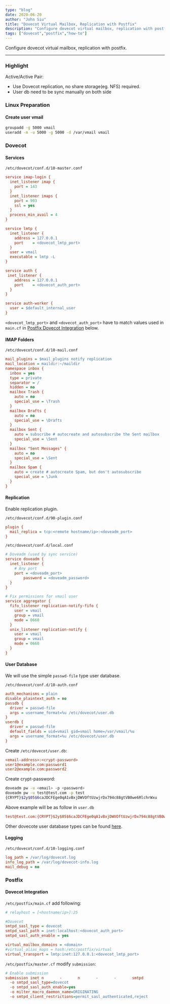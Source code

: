 ```yaml
---
type: "blog"
date: 2020-06-20
author: "John Siu"
title: "Dovecot Virtual Mailbox, Replication with Postfix"
description: "Configure dovecot virtual mailbox, replication with postfix."
tags: ["dovecot","postfix","how-to"]
---
```

Configure dovecot virtual mailbox, replication with postfix.
<!--more-->

---

### Highlight

Active/Active Pair:

- Use Dovecot replication, no share storage(eg. NFS) required.
- User db need to be sync manually on both side

### Linux Preparation

#### Create user vmail

```sh
groupadd -g 5000 vmail
useradd -m -u 5000 -g 5000 -d /var/vmail vmail
```

### Dovecot

#### Services

`/etc/dovecot/conf.d/10-master.conf`

```ini
service imap-login {
  inet_listener imap {
    port = 143
  }
  inet_listener imaps {
    port = 993
    ssl = yes
  }
  process_min_avail = 4
}

service lmtp {
  inet_listener {
    address	= 127.0.0.1
    port	= <dovecot_lmtp_port>
  }
  user = vmail
  executable = lmtp -L
}

service auth {
 inet_listener {
    address	= 127.0.0.1
    port	= <dovecot_auth_port>
  }
}

service auth-worker {
  user = $default_internal_user
}
```

`<dovecot_lmtp_port>` and `<dovecot_auth_port>` have to match values used in `main.cf` in [Postfix Dovecot Integration](#dovecot-integration) below.

#### IMAP Folders

`/etc/dovecot/conf.d/10-mail.conf`

```ini
mail_plugins = $mail_plugins notify replication
mail_location = maildir:~/maildir
namespace inbox {
  inbox = yes
  type = private
  separator = /
  hidden = no
  mailbox Trash {
    auto = no
    special_use = \Trash
  }
  mailbox Drafts {
    auto = no
    special_use = \Drafts
  }
  mailbox Sent {
    auto = subscribe # autocreate and autosubscribe the Sent mailbox
    special_use = \Sent
  }
  mailbox "Sent Messages" {
    auto = no
    special_use = \Sent
  }
  mailbox Spam {
    auto = create # autocreate Spam, but don't autosubscribe
    special_use = \Junk
  }
}
```

#### Replication

Enable replication plugin.

`/etc/dovecot/conf.d/90-plugin.conf`

```ini
plugin {
  mail_replica = tcp:<remote hostname/ip>:<doveadm_port>
}
```

`/etc/dovecot/conf.d/local.conf`

```ini
# Doveadm (used by sync service)
service doveadm {
  inet_listener {
    # Any port
    port = <doveadm_port>
		password = <doveadm_password>
  }
}

# Fix permissions for vmail user
service aggregator {
  fifo_listener replication-notify-fifo {
    user = vmail
    group = vmail
    mode = 0660
  }
  unix_listener replication-notify {
    user = vmail
    group = vmail
    mode = 0660
  }
}
```

#### User Database

We will use the simple `passwd-file` type user database.

`/etc/dovecot/conf.d/10-auth.conf`

```ini
auth_mechanisms = plain
disable_plaintext_auth = no
passdb {
  driver = passwd-file
  args = username_format=%u /etc/dovecot/user.db
}
userdb {
  driver = passwd-file
  default_fields = uid=vmail gid=vmail home=/var/vmail/%u
  args = username_format=%u /etc/dovecot/user.db
}
```

Create `/etc/dovecot/user.db`:

```ini
<email-address>:<crypt-password>
user1@example.com:password1
user2@example.com:password2
```

Create crypt-password:

```sh
doveadm pw -u <email> -p <password>
doveadm pw -u test@test.com -p test
{CRYPT}$2y$05$6caJDCFEge0qA1vBxjDWVOftUzwjrDx794c88gtVB0we6RlchrWxu
```

Above example will be as follow in `user.db`

```ini
test@test.com:{CRYPT}$2y$05$6caJDCFEge0qA1vBxjDWVOftUzwjrDx794c88gtVB0we6RlchrWxu
```

Other dovecote user database types can be found [here](https://doc.dovecot.org/configuration_manual/authentication/user_databases_userdb/).

#### Logging

`/etc/dovecot/conf.d/10-logging.conf`

```ini
log_path = /var/log/dovecot.log
info_log_path = /var/log/dovecot-info.log
mail_debug = no
```

### Postfix

#### Dovecot Integration

`/etc/postfix/main.cf` add following:

```ini
# relayhost = [<hostname/ip>]:25

#Dovecot
smtpd_sasl_type = dovecot
smtpd_sasl_path = inet:localhost:<dovecot_auth_port>
smtpd_sasl_auth_enable = yes

virtual_mailbox_domains = <domain>
#virtual_alias_maps = hash:/etc/postfix/virtual
virtual_transport = lmtp:inet:127.0.0.1:<dovecot_lmtp_port>
```

`/etc/postfix/master.cf` modify `submission`:

```ini
# Enable submission
submission inet n       -       n       -       -       smtpd
  -o smtpd_sasl_type=dovecot
  -o smtpd_sasl_auth_enable=yes
  -o milter_macro_daemon_name=ORIGINATING
  -o smtpd_client_restrictions=permit_sasl_authenticated,reject
```
